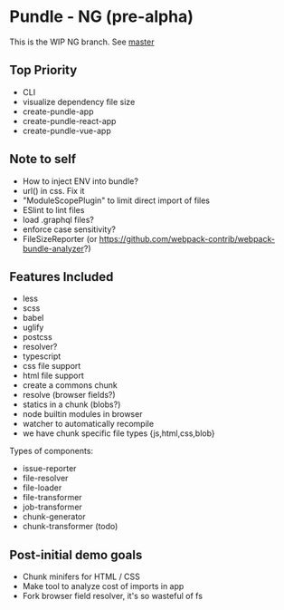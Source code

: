 # Pundle - NG (pre-alpha)

This is the WIP NG branch. See [master](https://github.com/steelbrain/pundle/tree/master)

## Top Priority

- CLI
- visualize dependency file size
- create-pundle-app
- create-pundle-react-app
- create-pundle-vue-app

## Note to self

- How to inject ENV into bundle?
- url() in css. Fix it
- "ModuleScopePlugin" to limit direct import of files
- ESlint to lint files
- load .graphql files?
- enforce case sensitivity?
- FileSizeReporter (or https://github.com/webpack-contrib/webpack-bundle-analyzer?)

## Features Included

- less
- scss
- babel
- uglify
- postcss
- resolver?
- typescript
- css file support
- html file support
- create a commons chunk
- resolve (browser fields?)
- statics in a chunk (blobs?)
- node builtin modules in browser
- watcher to automatically recompile
- we have chunk specific file types {js,html,css,blob}

Types of components:

- issue-reporter
- file-resolver
- file-loader
- file-transformer
- job-transformer
- chunk-generator
- chunk-transformer (todo)

## Post-initial demo goals

- Chunk minifers for HTML / CSS
- Make tool to analyze cost of imports in app
- Fork browser field resolver, it's so wasteful of fs
